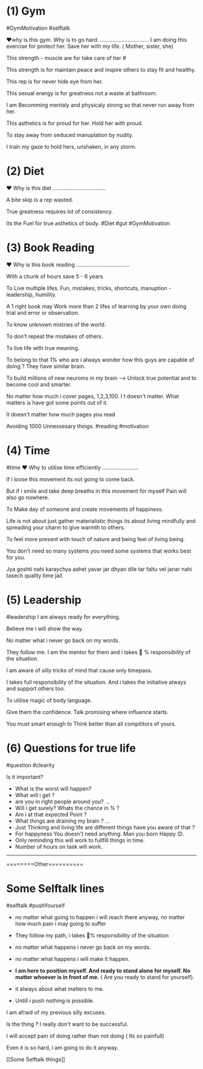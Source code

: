 # (1) Gym
#GymMotivation #selftalk 

❤️why is this gym.  Why is to go hard.
................................
I am doing this exercise for protect her. Save her with my life.  ( Mother, sister, she)

This strength - muscle are for take care of her #

This strength is for maintain peace and inspire others to stay fit and healthy.

This rep is for never hide eye from her.

This sexual energy is for greatness not a waste at bathroom.

I am Becomming mentaly and physicaly strong so that never run away from her.

This asthetics is for proud for her. Hold her with proud.

To stay away from seduced manuplation by nudity.

I train my gaze to hold hers, unshaken, in any storm.  


# (2) Diet

❤️ Why is this diet
...................................

A bite skip is a rep wasted.

True greatness requires lot of consistency.

Its the Fuel for true asthetics of body.
#Diet #gut #GymMotivation 

# (3) Book Reading

❤️ Why is this book reading 
...................................

With a chunk of hours save 5 - 6 years.

To Live multiple lifes. Fun, mistakes, tricks, shortcuts, manuption - leadership, humility.

A 1 right book may Work more than 2 lifes of learning by your own doing trial and error or observation.

To know unknown mistries of the world.

To don't repeat the mistakes of others.

To live life with true meaning.

To belong to that 1% who are i always wonder how this guys are capable of doing ? They have similar brain.

To build millions of new neuroms in my brain --> Unlock true potential and to become cool and smarter.


No matter how much i cover pages, 1,2,3,100. I t doesn't matter. What matters is have got some points out of it.

It doesn't matter how much pages you read


Avoiding 1000 Unnessesary things.
#reading #motivation 

# (4) Time
#time
❤️ Why to utilise time efficiently 
........................

If i loose this movement its not going to come back.

But if i smile  and take deep breaths in this movement for myself Pain will also go nowhere.

To Make day of someone and create movements of happiness.

Life is not about just gather materialistic things its about living mindfully and spreading your charm to give warmth to others.

To feel more present with touch of nature and being feel of living being.

You don't need so many systems you need some systems that works best for you.

Jya goshti nahi karaychya aahet yavar jar dhyan dile tar faltu vel janar nahi tasech quality time jail.


# (5) Leadership 
#leadership
I am always ready for everything.

Believe me i will show the way.

No matter what i never go back on my words. 

They follow me. I am the mentor for them and  i takes 💯 % responsibility of the situation.

I am aware of silly tricks of mind that cause only timepass. 

I takes full responsibility of the situation. And i takes the initiative always and support others too.

To utilise magic of body language.

Give them the confidence. Talk promising where influence starts.

You must smart enough to Think better than all compititors of yours.


# (6) Questions for true life 
 
#question #clearity

Is it important?
- What is the worst will happen?
- What will i get ?
- are you in right people around you?
...
- Will i get surely? Whats the chance in % ?
- Am i at that expected Point ?
- What things are draining my brain ?
...
- Just Thinking and living life are different things have you aware of that ?
- For happyness You doesn't need anything. Man you born Happy 😊.
- Only reminding this will work to fullfill things in time.
- Number of hours on task will work.

----

========Other==========


# Some Selftalk lines
#selftalk #pushYourself 
- no matter what going to happen i will reach there anyway, no matter how much pain i may going to suffer
- They follow my path, i takes 💯% responsibility of the situation 

- no matter what happens i never go back on my words.
- no matter what happens i will make it happen.
- **I am here to position myself. And ready to stand alone for myself. No matter whoever is in front of me.**
( Are you ready to stand for yourself).
- it always about what matters to me.
- Untill i push nothing is possible.


I am afraid of my previous silly excuses.

Is the thing ? I really don't want to be successful.

I will accept pain of doing rather than not doing ( Its so painfull)

Even it is so hard, i am going to do it anyway.




[[Some Selftalk things]]